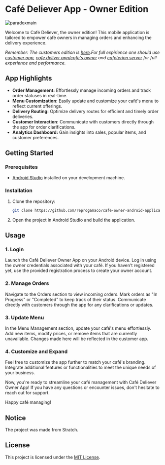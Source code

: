 # Café Deliever App - Owner Edition


<p align="left"> <img src="https://komarev.com/ghpvc/?username=paradoxmain&label=Project%20viewed&color=0e75b6&style=flat" alt="paradoxmain" /> </p>

Welcome to Café Deliever, the owner edition! This mobile application is tailored to empower café owners in managing orders and enhancing the delivery experience.

*Remember: The customers edition is [here](https://github.com/reprogamaco/cafeterion-customers-app).For full expirience one should use [customer app](https://github.com/reprogamaco/cafeterion-customers-app), [cafe deliver app/cafe's owner](https://github.com/reprogamaco/cafe-owner-android-application) and [cafeterion server](https://github.com/reprogamaco/) for full experience and performance.*

## App Highlights

- **Order Management:** Effortlessly manage incoming orders and track order statuses in real-time.
- **Menu Customization:** Easily update and customize your café's menu to reflect current offerings.
- **Delivery Routing:** Optimize delivery routes for efficient and timely order deliveries.
- **Customer Interaction:** Communicate with customers directly through the app for order clarifications.
- **Analytics Dashboard:** Gain insights into sales, popular items, and customer preferences.

## Getting Started

### Prerequisites

- [Android Studio](https://developer.android.com/studio) installed on your development machine.

### Installation

1. Clone the repository:

   ```bash
   git clone https://github.com/reprogamaco/cafe-owner-android-application
   ```
2. Open the project in Android Studio and build the application.


## Usage

### 1. Login

Launch the Café Deliever Owner App on your Android device. Log in using the owner credentials associated with your café. If you haven't registered yet, use the provided registration process to create your owner account.

### 2. Manage Orders

Navigate to the Orders section to view incoming orders. Mark orders as "In Progress" or "Completed" to keep track of their status. Communicate directly with customers through the app for any clarifications or updates.

### 3. Update Menu

In the Menu Management section, update your café's menu effortlessly. Add new items, modify prices, or remove items that are currently unavailable. Changes made here will be reflected in the customer app.

### 4. Customize and Expand

Feel free to customize the app further to match your café's branding. Integrate additional features or functionalities to meet the unique needs of your business.

Now, you're ready to streamline your café management with Café Deliever Owner App! If you have any questions or encounter issues, don't hesitate to reach out for support.

Happy café managing!



## Notice
The project was made from Stratch.

## License
This project is licensed under the [MIT License]([LICENSE.md](https://raw.githubusercontent.com/reprogamaco/cafeterion-customers-app/main/LICENSE.md)https://raw.githubusercontent.com/reprogamaco/cafeterion-customers-app/main/LICENSE.md). 
